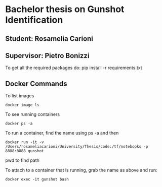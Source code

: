 # Bachelor thesis on Gunshot Identification
## Student: Rosamelia Carioni 
## Supervisor: Pietro Bonizzi 

To get all the required packages do:
pip install -r requirements.txt


## Docker Commands
To list images
```
docker image ls
```

To see running containers
```
docker ps -a
```

To run a container, find the name using ps -a and then 
```
docker run -it -v /Users/rosameliacarioni/University/Thesis/code:/tf/notebooks -p 8888:8888 gunshot
```
pwd to find path 

To attach to a container that is running, grab the name as above and run:
```
docker exec -it gunshot bash
```
